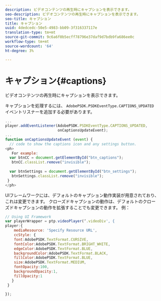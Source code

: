 ```yaml
---
description: ビデオコンテンツの再生時にキャプションを表示できます。
seo-description: ビデオコンテンツの再生時にキャプションを表示できます。
seo-title: キャプション
title: キャプション
uuid: 4dedcedc-50e5-4983-bb09-3f316337117e
translation-type: tm+mt
source-git-commit: 9c6a6f0b5ecff78796e37daf9d7bdb9fa686ee0c
workflow-type: tm+mt
source-wordcount: '64'
ht-degree: 3%

---
```



# キャプション{#captions}

ビデオコンテンツの再生時にキャプションを表示できます。

キャプションを処理するには、 `AdobePSDK.PSDKEventType.CAPTIONS_UPDATED` イベントリスナーを追加する必要があります。

```js
... 
player.addEventListener(AdobePSDK.PSDKEventType.CAPTIONS_UPDATED,  
                        onCaptionsUpdateEvent); 
... 
function onCaptionsUpdateEvent (event) { 
  // code to show the captions icon and any settings button. 
<ph>
   For example: 
  var btnCC = document.getElementById("btn_captions"); 
   btnCC.classList.remove("invisible"); 
   
  var btnSettings = document.getElementById("btn_settings"); 
   btnSettings.classList.remove("invisible"); 
 } 
</ph>
```

UIフレームワークには、デフォルトのキャプション動作実装が用意されており、これは変更できます。 クローズドキャプションの動作は、デフォルトのクローズドキャプションの動作を拡張することでも変更できます。 例：

```js
// Using UI Framework 
var playerWrapper = ptp.videoPlayer(‘.videoDiv', { 
player:{ 
    mediaResource: 'Specify Resource URL', 
    ccStyle: { 
    font:AdobePSDK.TextFormat.CURSIVE, 
    fontColor:AdobePSDK.TextFormat.BRIGHT_WHITE, 
    edgeColor:AdobePSDK.TextFormat.BLUE, 
    backgroundColor:AdobePSDK.TextFormat.BLACK, 
    fillColor:AdobePSDK.TextFormat.BLUE, 
    size:AdobePSDK.TextFormat.MEDIUM, 
    fontOpacity:100, 
    backgroundOpacity:1, 
    fillOpacity:1 
   } 
 } 
 
}); 
```
